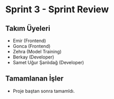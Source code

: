 #  Sprint 3 - Sprint Review

## Takım Üyeleri
- Emir (Frontend)
- Gonca (Frontend)
- Zehra (Model Training)
- Berkay (Developer)
- Samet Uğur Şanlıdağ (Developer)

## Tamamlanan İşler
- Proje baştan sonra tamamldı.
